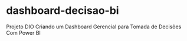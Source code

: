 # dashboard-decisao-bi
Projeto DIO Criando um Dashboard Gerencial para Tomada de Decisões Com Power BI
